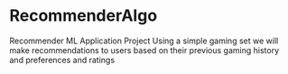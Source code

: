 # RecommenderAlgo
Recommender ML Application Project
Using a simple gaming set we will make recommendations to users based on their previous gaming history and preferences and ratings

#
